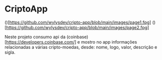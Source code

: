 # CriptoApp 

()[https://github.com/wylysdev/cripto-app/blob/main/images/page1.fpg]
()[https://github.com/wylysdev/cripto-app/blob/main/images/page2.fpg]

Neste projeto consumo  api da (coinbase)[https://developers.coinbase.com/] e mostro no app informações relacionadas a várias cripto-moedas, desde: nome, logo, valor, descrição e sigla.
